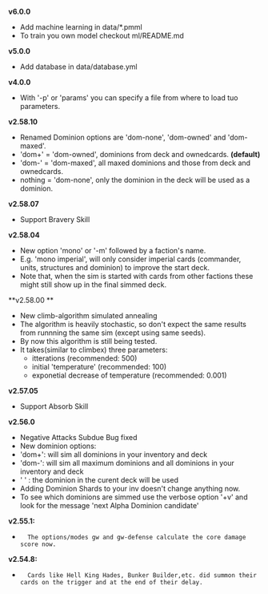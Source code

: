 
**v6.0.0**
* Add machine learning in data/*.pmml
* To train you own model checkout ml/README.md

**v5.0.0**
* Add database in data/database.yml 

**v4.0.0**
* With '-p' or 'params' you can specify a file from where to load tuo parameters.

**v2.58.10**
* Renamed Dominion options are 'dom-none', 'dom-owned' and 'dom-maxed'. 
* 'dom+' = 'dom-owned', dominions from deck and ownedcards. **(default)**
* 'dom-' = 'dom-maxed', all maxed dominions and those from deck and ownedcards.
* nothing = 'dom-none', only the dominion in the deck will be used as a dominion.

**v2.58.07**
*  Support Bravery Skill 

**v2.58.04**
* New option 'mono' or '-m' followed by a faction's name.
* E.g. 'mono imperial', will only consider imperial cards (commander, units, structures and dominion) to improve the start deck.
* Note that, when the sim is started with cards from other factions these might still show up in the final simmed deck.

**v2.58.00 **    
* New climb-algorithm simulated annealing
* The algorithm is heavily stochastic, so don't expect the same results from runnning the same sim (except using same seeds).
* By now this algorithm is still being tested.
* It takes(similar to climbex) three parameters:
	* itterations (recommended: 500)
	* initial 'temperature' (recommended: 100)
	* exponetial decrease of temperature (recommended: 0.001)

**v2.57.05**
*  Support Absorb Skill 

**v2.56.0**
*  Negative Attacks Subdue Bug fixed
*  New dominion options:
  * 'dom+': will sim all dominions in your inventory and deck
  * 'dom-': will sim all maximum dominions and all dominions in your inventory and deck
  * '   ' : the dominion in the curent deck will be used
  * Adding Dominion Shards to your inv doesn't change anything now.
  * To see which dominions are simmed use the verbose option '+v' and look for the message 'next Alpha Dominion candidate'

**v2.55.1:**
* 		The options/modes gw and gw-defense calculate the core damage score now.

**v2.54.8:**
* 		Cards like Hell King Hades, Bunker Builder,etc. did summon their cards on the trigger and at the end of their delay.
		